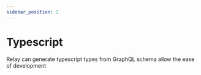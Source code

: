 ```yaml
---
sidebar_position: 2
---
```


# Typescript

Relay can generate typescript types from GraphQL schema allow the ease of development